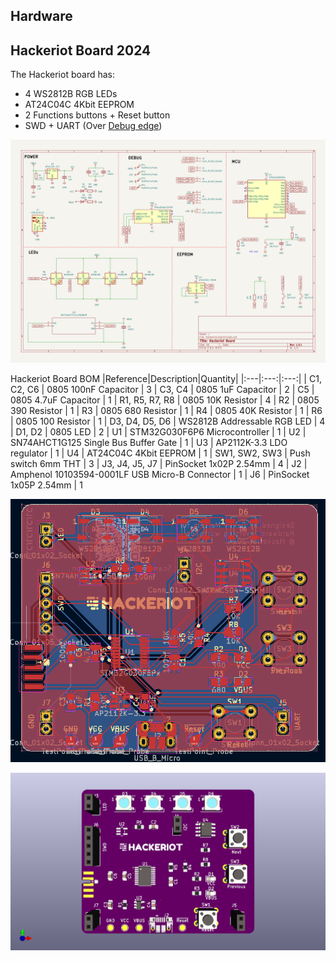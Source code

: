 ## Hardware
## Hackeriot Board 2024
The Hackeriot board has:
* 4 WS2812B RGB LEDs
* AT24C04C 4Kbit EEPROM
* 2 Functions buttons + Reset button
* SWD + UART (Over [Debug edge](https://debug-edge.io/))

![Hackeriot BoardSchematic](/images/2024/hackeriot_board_schematic.png)

Hackeriot Board BOM
|Reference|Description|Quantity|
|:---|:---:|:---:|
| C1, C2, C6 | 0805 100nF Capacitor | 3
| C3, C4 | 0805 1uF Capacitor | 2
| C5 | 0805 4.7uF Capacitor | 1
| R1, R5, R7, R8 | 0805 10K Resistor | 4
| R2 | 0805 390 Resistor | 1
| R3 | 0805 680 Resistor | 1
| R4 | 0805 40K Resistor | 1
| R6 | 0805 100 Resistor | 1
| D3, D4, D5, D6 | WS2812B Addressable RGB LED | 4
| D1, D2 | 0805 LED | 2
| U1 | STM32G030F6P6 Microcontroller | 1
| U2 | SN74AHCT1G125 Single Bus Buffer Gate | 1
| U3 | AP2112K-3.3 LDO regulator | 1
| U4 | AT24C04C 4Kbit EEPROM | 1
| SW1, SW2, SW3 | Push switch 6mm THT | 3
| J3, J4, J5, J7 | PinSocket 1x02P 2.54mm | 4
| J2 | Amphenol 10103594-0001LF USB Micro-B Connector | 1
| J6 |  PinSocket 1x05P 2.54mm | 1


![Hackeriot Board](/images/2024/hackeriot_board_layout.png)

![Hackeriot Board](/images/2024/hackeriot_board_preview.png)